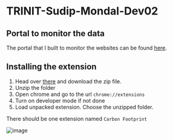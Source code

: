 # TRINIT-Sudip-Mondal-Dev02

## Portal to monitor the data
The portal that I built to monitor the websites can be found [here](https://sudip-mondal-2002-ideal-zebra-7x9r4gj6xrqcrx9q-3000.preview.app.github.dev).

## Installing the extension

1. Head over [there](https://drive.google.com/file/d/1f_R1dz5Hz28JTMpXnCkifAMwq9nWYj5l/view?usp=share_link) and download the zip file.
2. Unzip the folder
3. Open chrome and go to the url `chrome://extensions`
4. Turn on developer mode if not done
5. Load unpacked extension. Choose the unzipped folder.

There should be one extension named `Carbon Footprint`

![image](https://user-images.githubusercontent.com/74463091/218278339-bdf979bc-0e1c-46df-ae4e-ff84cb7abca3.png)

